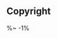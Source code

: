 <!-- ## TODO

- [ ] Add a new item to the todo list. -->

## Copyright

<footer client="Rqt" clientLink="https://rqt.biz"/>

%~ -1%
